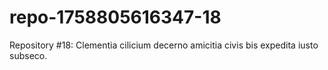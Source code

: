 # repo-1758805616347-18
Repository #18: Clementia cilicium decerno amicitia civis bis expedita iusto subseco.
